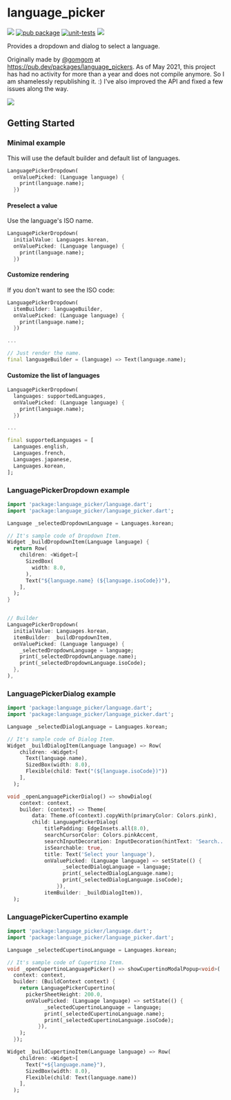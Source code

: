 # language_picker

![](https://img.shields.io/github/license/atn832/language_picker.svg)
[![pub package](https://img.shields.io/pub/v/language_picker.svg)](https://pub.dartlang.org/packages/language_picker)
[![unit-tests](https://github.com/atn832/language_picker/actions/workflows/unit-tests.yaml/badge.svg)](https://github.com/atn832/language_picker/actions/workflows/unit-tests.yaml)
![](https://img.shields.io/github/languages/code-size/atn832/language_picker.svg)

Provides a dropdown and dialog to select a language.

Originally made by [@gomgom](https://github.com/gomgom) at https://pub.dev/packages/language_pickers. As of May 2021, this project has had no activity for more than a year and does not compile anymore. So I am shamelessly republishing it. :) I've also improved the API and fixed a few issues along the way.

![](art/example.gif)

## Getting Started

### Minimal example

This will use the default builder and default list of languages.

```dart
LanguagePickerDropdown(
  onValuePicked: (Language language) {
    print(language.name);
  })
```

#### Preselect a value

Use the language's ISO name.

```dart
LanguagePickerDropdown(
  initialValue: Languages.korean,
  onValuePicked: (Language language) {
    print(language.name);
  })
```

#### Customize rendering

If you don't want to see the ISO code:

```dart
LanguagePickerDropdown(
  itemBuilder: languageBuilder,
  onValuePicked: (Language language) {
    print(language.name);
  })

...

// Just render the name.
final languageBuilder = (language) => Text(language.name);
```

#### Customize the list of languages

```dart
LanguagePickerDropdown(
  languages: supportedLanguages,
  onValuePicked: (Language language) {
    print(language.name);
  })

...

final supportedLanguages = [
  Languages.english,
  Languages.french,
  Languages.japanese,
  Languages.korean,
];
```

### LanguagePickerDropdown example

```dart
import 'package:language_picker/language.dart';
import 'package:language_picker/language_picker.dart';

Language _selectedDropdownLanguage = Languages.korean;

// It's sample code of Dropdown Item.
Widget _buildDropdownItem(Language language) {
  return Row(
    children: <Widget>[
      SizedBox(
        width: 8.0,
      ),
      Text("${language.name} (${language.isoCode})"),
    ],
  );
}


// Builder
LanguagePickerDropdown(
  initialValue: Languages.korean,
  itemBuilder: _buildDropdownItem,
  onValuePicked: (Language language) {
    _selectedDropdownLanguage = language;
    print(_selectedDropdownLanguage.name);
    print(_selectedDropdownLanguage.isoCode);
  },
),
```

### LanguagePickerDialog example

```dart
import 'package:language_picker/language.dart';
import 'package:language_picker/language_picker.dart';

Language _selectedDialogLanguage = Languages.korean;

// It's sample code of Dialog Item.
Widget _buildDialogItem(Language language) => Row(
    children: <Widget>[
      Text(language.name),
      SizedBox(width: 8.0),
      Flexible(child: Text("(${language.isoCode})"))
    ],
  );

void _openLanguagePickerDialog() => showDialog(
    context: context,
    builder: (context) => Theme(
        data: Theme.of(context).copyWith(primaryColor: Colors.pink),
        child: LanguagePickerDialog(
            titlePadding: EdgeInsets.all(8.0),
            searchCursorColor: Colors.pinkAccent,
            searchInputDecoration: InputDecoration(hintText: 'Search...'),
            isSearchable: true,
            title: Text('Select your language'),
            onValuePicked: (Language language) => setState(() {
                  _selectedDialogLanguage = language;
                  print(_selectedDialogLanguage.name);
                  print(_selectedDialogLanguage.isoCode);
                }),
            itemBuilder: _buildDialogItem)),
  );
```

### LanguagePickerCupertino example

```dart
import 'package:language_picker/language.dart';
import 'package:language_picker/language_picker.dart';

Language _selectedCupertinoLanguage = Languages.korean;

// It's sample code of Cupertino Item.
void _openCupertinoLanguagePicker() => showCupertinoModalPopup<void>(
  context: context,
  builder: (BuildContext context) {
    return LanguagePickerCupertino(
      pickerSheetHeight: 200.0,
      onValuePicked: (Language language) => setState(() {
            _selectedCupertinoLanguage = language;
            print(_selectedCupertinoLanguage.name);
            print(_selectedCupertinoLanguage.isoCode);
          }),
    );
  });

Widget _buildCupertinoItem(Language language) => Row(
    children: <Widget>[
      Text("+${language.name}"),
      SizedBox(width: 8.0),
      Flexible(child: Text(language.name))
    ],
  );
```
